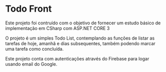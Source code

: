 # Todo Front

Este projeto foi contruído com o objetivo de fornecer um estudo básico de implementação em CSharp com ASP.NET CORE 3

O projeto é um simples Todo List, contemplando as funções de listar as tarefas de hoje, amanhã e dias subsequentes, também podendo marcar uma tarefa como concluída.

Este projeto conta com autenticações através do Firebase para logar usando email do Google.
